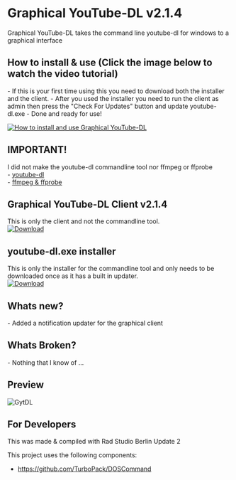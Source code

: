 <h1>Graphical YouTube-DL v2.1.4</h1>
Graphical YouTube-DL takes the command line youtube-dl for windows to a graphical interface

<h2>How to install & use (Click the image below to watch the video tutorial)</h2>
- If this is your first time using this you need to download both the installer and the client.
- After you used the installer you need to run the client as admin then press the "Check For Updates" button and update youtube-dl.exe
- Done and ready for use!

[![How to install and use Graphical YouTube-DL ](http://i.imgur.com/PFUModZ.png)](https://www.youtube.com/watch?v=4aOCewSWdIM&feature=youtu.be "How to install and use Graphical YouTube-DL - Click to Watch!")

</object>

<h2>IMPORTANT!</h2>
I did not make the youtube-dl commandline tool nor ffmpeg or ffprobe
<br/>
- <a href="https://rg3.github.io/youtube-dl/">youtube-dl</a>
<br/>
- <a href="https://ffmpeg.org/">ffmpeg & ffprobe</a>

<h2>Graphical YouTube-DL Client v2.1.4</h2>
This is only the client and not the commandline tool.
<br/>
<a href="https://github.com/Inforcer25/Graphical-YouTube-DL/raw/master/GraphicalYouTube-DL%20v2.1.4.exe">
  <img src="http://i.imgur.com/qoGP19r.png" alt="Download">
</a>
<br/>
<h2>youtube-dl.exe installer</h2>
This is only the installer for the commandline tool and only needs to be downloaded once as it has a built in updater.
<br/>
<a href="https://github.com/Inforcer25/Graphical-YouTube-DL/raw/master/youtube-dl installer.exe">
  <img src="http://i.imgur.com/qoGP19r.png" alt="Download">
</a>

<h2>Whats new?</h2>
- Added a notification updater for the graphical client

<h2>Whats Broken?</h2>
- Nothing that I know of ...

<h2>Preview</h2> 

![GytDL](http://i.imgur.com/PFUModZ.png "Preview")

<h2>For Developers</h2>
This was made & compiled with Rad Studio Berlin Update 2

This project uses the following components:
- https://github.com/TurboPack/DOSCommand

